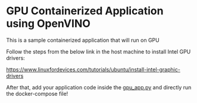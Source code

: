 # GPU Containerized Application using OpenVINO

This is a sample containerized application that will run on GPU 

Follow the steps from the below link in the host machine to install Intel GPU drivers:

https://www.linuxfordevices.com/tutorials/ubuntu/install-intel-graphic-drivers

After that, add your application code inside the [gpu_app.py](https://github.com/abhimazu/gpu_openvino/blob/main/gpu_app.py) and directly run the docker-compose file!
